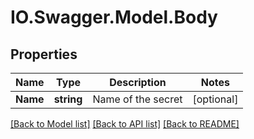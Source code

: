 # IO.Swagger.Model.Body
## Properties

Name | Type | Description | Notes
------------ | ------------- | ------------- | -------------
**Name** | **string** | Name of the secret | [optional] 

[[Back to Model list]](../README.md#documentation-for-models) [[Back to API list]](../README.md#documentation-for-api-endpoints) [[Back to README]](../README.md)

